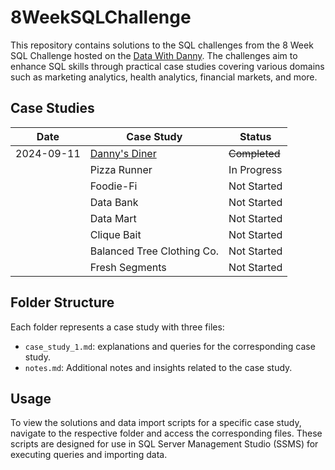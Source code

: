 # 8WeekSQLChallenge
This repository contains solutions to the SQL challenges from the 8 Week SQL Challenge hosted on the [Data With Danny](https://8weeksqlchallenge.com/getting-started/). 
The challenges aim to enhance SQL skills through practical case studies covering various domains such as marketing analytics, health analytics, financial markets, and more.
 
## Case Studies

| Date            | Case Study                                        | Status     |
|-----------------|---------------------------------------------------|------------|
| 2024-09-11      | [Danny's Diner](CaseStudy%20%231/Danny's%20Diner.md) | ~~Completed~~  |
|                 | Pizza Runner                                      | In Progress|
|                 | Foodie-Fi                                         | Not Started|
|                 | Data Bank                                         | Not Started|
|                 | Data Mart                                         | Not Started|
|                 | Clique Bait                                       | Not Started|
|                 | Balanced Tree Clothing Co.                        | Not Started|
|                 | Fresh Segments                                    | Not Started|

## Folder Structure
Each folder represents a case study with three files:
- `case_study_1.md`: explanations and queries for the corresponding case study.
- `notes.md`: Additional notes and insights related to the case study.

## Usage
To view the solutions and data import scripts for a specific case study, navigate to the respective folder and access the corresponding files. These scripts are designed for use in SQL Server Management Studio (SSMS) for executing queries and importing data.
